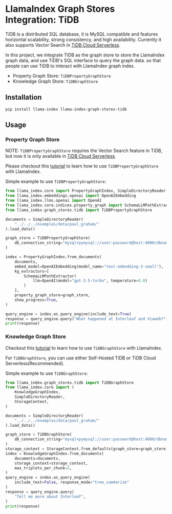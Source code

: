 # LlamaIndex Graph Stores Integration: TiDB

TiDB is a distributed SQL database, it is MySQL compatible and features horizontal scalability, strong consistency, and high availability. Currently it also supports Vector Search in [TiDB Cloud Serverless](https://tidb.cloud/ai).

In this project, we integrate TiDB as the graph store to store the LlamaIndex graph data, and use TiDB's SQL interface to query the graph data. so that people can use TiDB to interact with LlamaIndex graph index.

- Property Graph Store: `TiDBPropertyGraphStore`
- Knowledge Graph Store: `TiDBGraphStore`

## Installation

```shell
pip install llama-index llama-index-graph-stores-tidb
```

## Usage

### Property Graph Store

NOTE: `TiDBPropertyGraphStore` requires the Vector Search feature in TiDB, but now it is only available in [TiDB Cloud Serverless](https://tidb.cloud/ai).

Please checkout this [tutorial](https://github.com/run-llama/llama_index/blob/main/docs/docs/examples/property_graph/property_graph_tidb.ipynb) to learn how to use `TiDBPropertyGraphStore` with LlamaIndex.

Simple example to use `TiDBPropertyGraphStore`:

```python
from llama_index.core import PropertyGraphIndex, SimpleDirectoryReader
from llama_index.embeddings.openai import OpenAIEmbedding
from llama_index.llms.openai import OpenAI
from llama_index.core.indices.property_graph import SchemaLLMPathExtractor
from llama_index.graph_stores.tidb import TiDBPropertyGraphStore

documents = SimpleDirectoryReader(
    "../../../examples/data/paul_graham/"
).load_data()

graph_store = TiDBPropertyGraphStore(
    db_connection_string="mysql+pymysql://user:password@host:4000/dbname?ssl_verify_cert=true&ssl_verify_identity=true",
)

index = PropertyGraphIndex.from_documents(
    documents,
    embed_model=OpenAIEmbedding(model_name="text-embedding-3-small"),
    kg_extractors=[
        SchemaLLMPathExtractor(
            llm=OpenAI(model="gpt-3.5-turbo", temperature=0.0)
        )
    ],
    property_graph_store=graph_store,
    show_progress=True,
)

query_engine = index.as_query_engine(include_text=True)
response = query_engine.query("What happened at Interleaf and Viaweb?")
print(response)
```

### Knowledge Graph Store

Checkout this [tutorial](https://github.com/run-llama/llama_index/blob/main/docs/docs/examples/index_structs/knowledge_graph/TiDBKGIndexDemo.ipynb) to learn how to use `TiDBGraphStore` with LlamaIndex.

For `TiDBGraphStore`, you can use either Self-Hosted TiDB or TiDB Cloud Serverless(Recommended).

Simple example to use `TiDBGraphStore`:

```python
from llama_index.graph_stores.tidb import TiDBGraphStore
from llama_index.core import (
    KnowledgeGraphIndex,
    SimpleDirectoryReader,
    StorageContext,
)

documents = SimpleDirectoryReader(
    "../../../examples/data/paul_graham/"
).load_data()

graph_store = TiDBGraphStore(
    db_connection_string="mysql+pymysql://user:password@host:4000/dbname"
)
storage_context = StorageContext.from_defaults(graph_store=graph_store)
index = KnowledgeGraphIndex.from_documents(
    documents=documents,
    storage_context=storage_context,
    max_triplets_per_chunk=2,
)
query_engine = index.as_query_engine(
    include_text=False, response_mode="tree_summarize"
)
response = query_engine.query(
    "Tell me more about Interleaf",
)
print(response)
```
